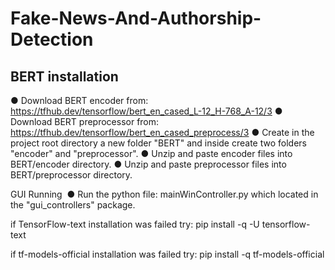 # Fake-News-And-Authorship-Detection



## **BERT installation**
‎●‎	Download BERT encoder from:‎
https://tfhub.dev/tensorflow/bert_en_cased_L-12_H-768_A-12/3 ‎
‎●‎	Download BERT preprocessor from:‎
https://tfhub.dev/tensorflow/bert_en_cased_preprocess/3‎
‎●‎	Create in the project root directory a new folder "BERT" and inside create two ‎folders "encoder" and "preprocessor".‎
‎●‎	Unzip and paste enсoder files into BERT/encoder directory.‎
‎●‎	Unzip and paste preprocessor files into BERT/preprocessor directory.‎

GUI Running ‎
‎●‎	Run the python file: mainWinController.py which located in the "gui_controllers" ‎package.‎



if TensorFlow-text installation was failed try:
pip install -q -U tensorflow-text

if tf-models-official installation was failed try:
pip install -q tf-models-official
